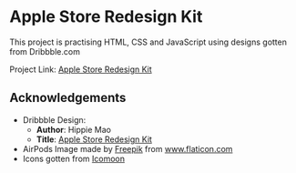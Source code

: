 # Apple Store Redesign Kit

This project is practising HTML, CSS and JavaScript using designs gotten from Dribbble.com

Project Link: [Apple Store Redesign Kit](https://nursh.github.io/Apple-Store-Designs/)

## Acknowledgements

- Dribbble Design:
  - **Author**: Hippie Mao
  - **Title**: [Apple Store Redesign Kit](https://dribbble.com/shots/5282408-Apple-Store-Redesign-Kit)
- <div>AirPods Image made by <a href="https://www.flaticon.com/authors/freepik" title="Freepik">Freepik</a> from <a href="https://www.flaticon.com/" title="Flaticon">www.flaticon.com</a></div>
- Icons gotten from [Icomoon](https://icomoon.io/)